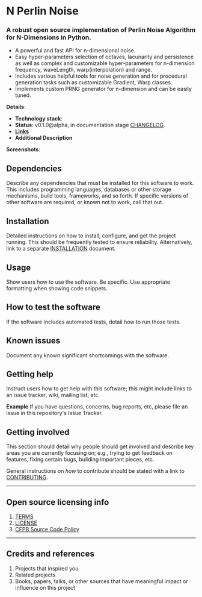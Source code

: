 # N Perlin Noise

### A robust open source implementation of Perlin Noise Algorithm for N-Dimensions in Python.
- A powerful and fast API for n-dimensional noise.
- Easy hyper-parameters selection of octaves, lacunarity and persistence
  as well as complex and customizable hyper-parameters for n-dimension
  frequency, waveLength, warp(interpolation) and range.
- Includes various helpful tools for noise generation and for procedural generation tasks
  such as customizable Gradient, Warp classes.
- Implements custom PRNG generator for n-dimension and can be easily tuned.

**Details**:
- **Technology stack**:
- **Status**: v0.1.0@alpha, in documentation stage [CHANGELOG](CHANGELOG.md).
- **[Links]()**
- **Additional Description**

**Screenshots**:

## Dependencies
Describe any dependencies that must be installed for this software to work.
This includes programming languages, databases or other storage mechanisms, build tools, frameworks, and so forth.
If specific versions of other software are required, or known not to work, call that out.

## Installation
Detailed instructions on how to install, configure, and get the project running.
This should be frequently tested to ensure reliability. Alternatively, link to
a separate [INSTALLATION](INSTALL.md) document.

## Usage
Show users how to use the software.
Be specific.
Use appropriate formatting when showing code snippets.

## How to test the software
If the software includes automated tests, detail how to run those tests.

## Known issues
Document any known significant shortcomings with the software.

## Getting help
Instruct users how to get help with this software; this might include links to an issue tracker, wiki, mailing list, etc.

**Example**
If you have questions, concerns, bug reports, etc, please file an issue in this repository's Issue Tracker.

## Getting involved
This section should detail why people should get involved and describe key areas you are
currently focusing on; e.g., trying to get feedback on features, fixing certain bugs, building
important pieces, etc.

General instructions on _how_ to contribute should be stated with a link to [CONTRIBUTING](CONTRIBUTING.md).

----

## Open source licensing info
1. [TERMS](TERMS.md)
2. [LICENSE](LICENSE)
3. [CFPB Source Code Policy](https://github.com/cfpb/source-code-policy/)


----

## Credits and references
1. Projects that inspired you
2. Related projects
3. Books, papers, talks, or other sources that have meaningful impact or influence on this project
